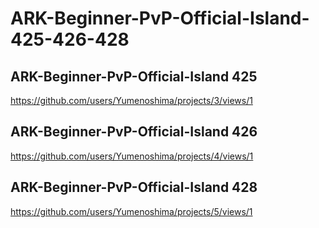 # ARK-Beginner-PvP-Official-Island-425-426-428

## ARK-Beginner-PvP-Official-Island 425
https://github.com/users/Yumenoshima/projects/3/views/1

## ARK-Beginner-PvP-Official-Island 426
https://github.com/users/Yumenoshima/projects/4/views/1

## ARK-Beginner-PvP-Official-Island 428
https://github.com/users/Yumenoshima/projects/5/views/1
